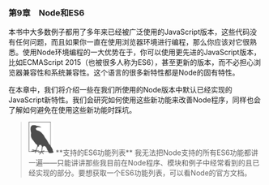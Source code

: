 

### 第9章　Node和ES6

本书中大多数例子都用了多年来已经被广泛使用的JavaScript版本，这些代码没有任何问题，而且如果你一直在使用浏览器环境进行编程，那么你应该对它很熟悉。使用Node环境编程的一大优势在于，你可以使用更先进的JavaScript版本，比如ECMAScript 2015（也被很多人称为ES6），甚至更新的版本，而不必担心浏览器兼容性和系统兼容性。这个语言的很多新特性都是Node的固有特性。

在本章中，我们将介绍一些在我们所使用的Node版本中默认已经实现的JavaScript新特性。我们会研究如何使用这些新功能来改善Node程序，同样也会了解如何避免在使用这些新功能时踩坑。

> <img class="my_markdown" src="../images/90.png" style="zoom:50%;" />
> **支持的ES6功能列表**
> 我无法把Node支持的所有ES6功能都讲一遍——只能讲讲那些我目前在Node程序、模块和例子中经常看到的且已经实现的部分。要想获取一个ES6功能列表，可以看Node的官方文档。

